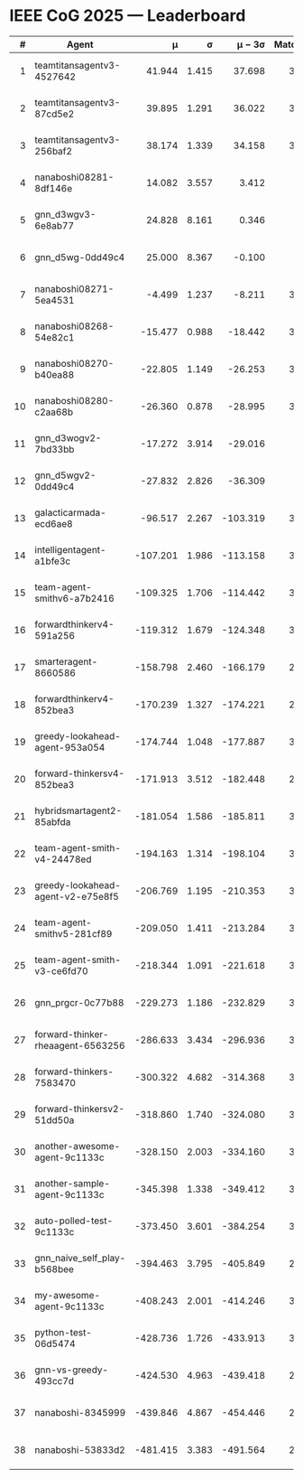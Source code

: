 # IEEE CoG 2025 — Leaderboard

| # | Agent | μ | σ | μ − 3σ | Matches | Updated |
|---:|---|---:|---:|---:|---:|---|
| 1 | teamtitansagentv3-4527642 | 41.944 | 1.415 | 37.698 | 3420 | 2025-08-29 12:02 |
| 2 | teamtitansagentv3-87cd5e2 | 39.895 | 1.291 | 36.022 | 3380 | 2025-08-29 12:02 |
| 3 | teamtitansagentv3-256baf2 | 38.174 | 1.339 | 34.158 | 3440 | 2025-08-29 12:02 |
| 4 | nanaboshi08281-8df146e | 14.082 | 3.557 | 3.412 | 110 | 2025-08-29 12:02 |
| 5 | gnn_d3wgv3-6e8ab77 | 24.828 | 8.161 | 0.346 | 118 | 2025-08-29 12:02 |
| 6 | gnn_d5wg-0dd49c4 | 25.000 | 8.367 | -0.100 | 80 | 2025-08-29 12:02 |
| 7 | nanaboshi08271-5ea4531 | -4.499 | 1.237 | -8.211 | 3860 | 2025-08-29 12:02 |
| 8 | nanaboshi08268-54e82c1 | -15.477 | 0.988 | -18.442 | 3380 | 2025-08-29 12:02 |
| 9 | nanaboshi08270-b40ea88 | -22.805 | 1.149 | -26.253 | 3740 | 2025-08-29 12:02 |
| 10 | nanaboshi08280-c2aa68b | -26.360 | 0.878 | -28.995 | 3160 | 2025-08-29 12:02 |
| 11 | gnn_d3wogv2-7bd33bb | -17.272 | 3.914 | -29.016 | 148 | 2025-08-29 12:02 |
| 12 | gnn_d5wgv2-0dd49c4 | -27.832 | 2.826 | -36.309 | 100 | 2025-08-29 12:02 |
| 13 | galacticarmada-ecd6ae8 | -96.517 | 2.267 | -103.319 | 3460 | 2025-08-29 12:02 |
| 14 | intelligentagent-a1bfe3c | -107.201 | 1.986 | -113.158 | 3234 | 2025-08-29 12:02 |
| 15 | team-agent-smithv6-a7b2416 | -109.325 | 1.706 | -114.442 | 3740 | 2025-08-29 12:02 |
| 16 | forwardthinkerv4-591a256 | -119.312 | 1.679 | -124.348 | 3030 | 2025-08-29 12:02 |
| 17 | smarteragent-8660586 | -158.798 | 2.460 | -166.179 | 2749 | 2025-08-29 12:02 |
| 18 | forwardthinkerv4-852bea3 | -170.239 | 1.327 | -174.221 | 2568 | 2025-08-29 12:02 |
| 19 | greedy-lookahead-agent-953a054 | -174.744 | 1.048 | -177.887 | 3134 | 2025-08-29 12:02 |
| 20 | forward-thinkersv4-852bea3 | -171.913 | 3.512 | -182.448 | 2754 | 2025-08-29 12:02 |
| 21 | hybridsmartagent2-85abfda | -181.054 | 1.586 | -185.811 | 3145 | 2025-08-29 12:02 |
| 22 | team-agent-smith-v4-24478ed | -194.163 | 1.314 | -198.104 | 3258 | 2025-08-29 12:02 |
| 23 | greedy-lookahead-agent-v2-e75e8f5 | -206.769 | 1.195 | -210.353 | 3226 | 2025-08-29 12:02 |
| 24 | team-agent-smithv5-281cf89 | -209.050 | 1.411 | -213.284 | 3480 | 2025-08-29 12:02 |
| 25 | team-agent-smith-v3-ce6fd70 | -218.344 | 1.091 | -221.618 | 3818 | 2025-08-29 12:02 |
| 26 | gnn_prgcr-0c77b88 | -229.273 | 1.186 | -232.829 | 3230 | 2025-08-29 12:02 |
| 27 | forward-thinker-rheaagent-6563256 | -286.633 | 3.434 | -296.936 | 3062 | 2025-08-29 12:02 |
| 28 | forward-thinkers-7583470 | -300.322 | 4.682 | -314.368 | 3400 | 2025-08-29 12:02 |
| 29 | forward-thinkersv2-51dd50a | -318.860 | 1.740 | -324.080 | 3142 | 2025-08-29 12:02 |
| 30 | another-awesome-agent-9c1133c | -328.150 | 2.003 | -334.160 | 3160 | 2025-08-29 12:02 |
| 31 | another-sample-agent-9c1133c | -345.398 | 1.338 | -349.412 | 3500 | 2025-08-29 12:02 |
| 32 | auto-polled-test-9c1133c | -373.450 | 3.601 | -384.254 | 3540 | 2025-08-29 12:02 |
| 33 | gnn_naive_self_play-b568bee | -394.463 | 3.795 | -405.849 | 2900 | 2025-08-29 12:02 |
| 34 | my-awesome-agent-9c1133c | -408.243 | 2.001 | -414.246 | 3720 | 2025-08-29 12:02 |
| 35 | python-test-06d5474 | -428.736 | 1.726 | -433.913 | 3090 | 2025-08-29 12:02 |
| 36 | gnn-vs-greedy-493cc7d | -424.530 | 4.963 | -439.418 | 2480 | 2025-08-29 12:02 |
| 37 | nanaboshi-8345999 | -439.846 | 4.867 | -454.446 | 2740 | 2025-08-29 12:02 |
| 38 | nanaboshi-53833d2 | -481.415 | 3.383 | -491.564 | 2660 | 2025-08-29 12:02 |
